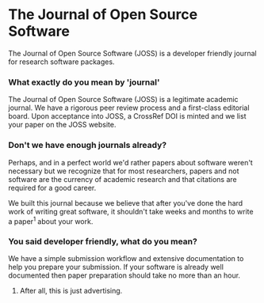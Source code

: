 # The Journal of Open Source Software

The Journal of Open Source Software (JOSS) is a developer friendly journal for research software packages.

### What exactly do you mean by 'journal'

The Journal of Open Source Software (JOSS) is a legitimate academic journal. We have a rigorous peer review process and a first-class editorial board. Upon acceptance into JOSS, a CrossRef DOI is minted and we list your paper on the JOSS website.

### Don't we have enough journals already?

Perhaps, and in a perfect world we'd rather papers about software weren't necessary but we recognize that for most researchers, papers and not software are the currency of academic research and that citations are required for a good career.

We built this journal because we believe that after you've done the hard work of writing great software, it shouldn't take weeks and months to write a paper<sup>1</sup> about your work.

### You said developer friendly, what do you mean?

We have a simple submission workflow and extensive documentation to help you prepare your submission. If your software is already well documented then paper preparation should take no more than an hour.

1. After all, this is just advertising.
